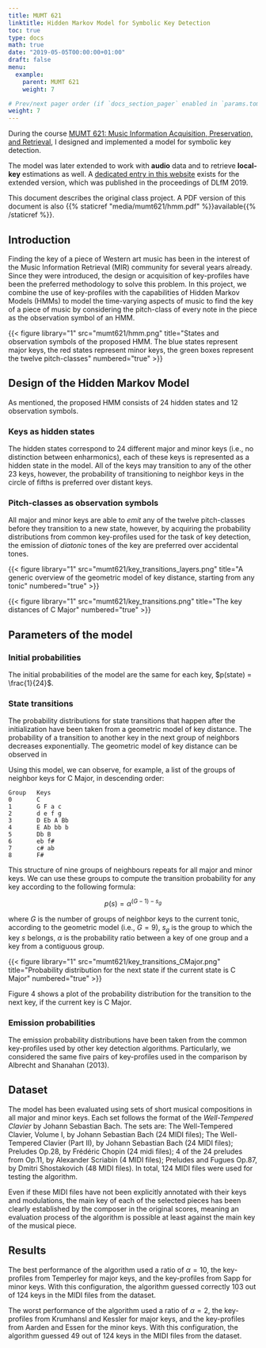 ```yaml
---
title: MUMT 621
linktitle: Hidden Markov Model for Symbolic Key Detection
toc: true
type: docs
math: true
date: "2019-05-05T00:00:00+01:00"
draft: false
menu:
  example:
    parent: MUMT 621
    weight: 7

# Prev/next pager order (if `docs_section_pager` enabled in `params.toml`)
weight: 7
---
```


During the course [MUMT 621: Music Information Acquisition, Preservation, and Retrieval](https://www.music.mcgill.ca/~ich/classes/mumt621_18/mumt621.html), I designed and implemented a model for symbolic key detection. 

The model was later extended to work with **audio** data and to retrieve **local-key** estimations as well. A [dedicated entry in this website](/publication/keydetection19) exists for the extended version, which was published in the proceedings of DLfM 2019.

This document describes the original class project. A PDF version of this document is also {{% staticref "media/mumt621/hmm.pdf" %}}available{{% /staticref %}}.

## Introduction

Finding the key of a piece of Western art music has been in the interest
of the Music Information Retrieval (MIR) community for several years
already. Since they were introduced, the design or acquisition of
key-profiles have been the preferred methodology to solve this problem.
In this project, we combine the use of key-profiles with the
capabilities of Hidden Markov Models (HMMs) to model the time-varying
aspects of music to find the key of a piece of music by considering the
pitch-class of every note in the piece as the observation symbol of an
HMM.

{{< figure library="1" src="mumt621/hmm.png" title="States and observation symbols of the proposed HMM. The blue states represent major keys, the red states represent minor keys, the green boxes represent the twelve pitch-classes" numbered="true" >}}

## Design of the Hidden Markov Model

As mentioned, the proposed HMM consists of 24 hidden states and 12
observation symbols.

### Keys as hidden states

The hidden states correspond to 24 different major and minor keys (i.e.,
no distinction between enharmonics), each of these keys is represented
as a hidden state in the model. All of the keys may transition to any of
the other 23 keys, however, the probability of transitioning to neighbor
keys in the circle of fifths is preferred over distant keys.

### Pitch-classes as observation symbols

All major and minor keys are able to *emit* any of the twelve
pitch-classes before they transition to a new state, however, by
acquiring the probability distributions from common key-profiles used
for the task of key detection, the emission of *diatonic* tones of the
key are preferred over accidental tones.

{{< figure library="1" src="mumt621/key_transitions_layers.png" title="A generic overview of the geometric model of key distance, starting from any tonic" numbered="true" >}}

{{< figure library="1" src="mumt621/key_transitions.png" title="The key distances of C Major" numbered="true" >}}

## Parameters of the model

### Initial probabilities

The initial probabilities of the model are the same for each key, $p(state) = \frac{1}{24}$.

### State transitions

The probability distributions for state transitions that happen after
the initialization have been taken from a geometric model of key
distance. The probability of a transition to another key in the next
group of neighbors decreases exponentially. The geometric model of key
distance can be observed in

Using this model, we can observe, for example, a list of the groups of
neighbor keys for C Major, in descending order:

```
Group   Keys
0       C
1       G F a c
2       d e f g
3       D Eb A Bb
4       E Ab bb b
5       Db B
6       eb f#
7       c# ab
8       F#
```

This structure of nine groups of neighbours repeats for all major and
minor keys. We can use these groups to compute the transition
probability for any key according to the following formula:

$$p(s) = \alpha^{(G-1) - s_g}$$

where $G$ is the number of groups of neighbor keys to the current
tonic, according to the geometric model (i.e., $G=9$), $s_g$ is the
group to which the key $s$ belongs, $\alpha$ is the probability
ratio between a key of one group and a key from a contiguous group.

{{< figure library="1" src="mumt621/key_transitions_CMajor.png" title="Probability distribution for the next state if the current state is C Major" numbered="true" >}}

Figure 4 shows a plot of the probability distribution for the transition to the
next key, if the current key is C Major.

### Emission probabilities

The emission probability distributions have been taken from the common
key-profiles used by other key detection algorithms. Particularly, we
considered the same five pairs of key-profiles used in the comparison by
Albrecht and Shanahan (2013).

## Dataset

The model has been evaluated using sets of short musical compositions in
all major and minor keys. Each set follows the format of the
*Well-Tempered Clavier* by Johann Sebastian Bach. The sets are: The
Well-Tempered Clavier, Volume I, by Johann Sebastian Bach (24 MIDI
files); The Well-Tempered Clavier (Part II), by Johann Sebastian Bach
(24 MIDI files); Preludes Op.28, by Frédéric Chopin (24 midi files); 4
of the 24 preludes from Op.11, by Alexander Scriabin (4 MIDI files);
Preludes and Fugues Op.87, by Dmitri Shostakovich (48 MIDI files). In
total, 124 MIDI files were used for testing the algorithm.

Even if these MIDI files have not been explicitly annotated with their
keys and modulations, the main key of each of the selected pieces has
been clearly established by the composer in the original scores, meaning
an evaluation process of the algorithm is possible at least against the
main key of the musical piece.

## Results

The best performance of the algorithm used a ratio of $\alpha = 10$,
the key-profiles from Temperley for major keys, and the key-profiles
from Sapp for minor keys. With this configuration, the algorithm guessed
correctly 103 out of 124 keys in the MIDI files from the dataset.

The worst performance of the algorithm used a ratio of $\alpha = 2$,
the key-profiles from Krumhansl and Kessler for major keys, and the
key-profiles from Aarden and Essen for the minor keys. With this
configuration, the algorithm guessed 49 out of 124 keys in the MIDI
files from the dataset.
